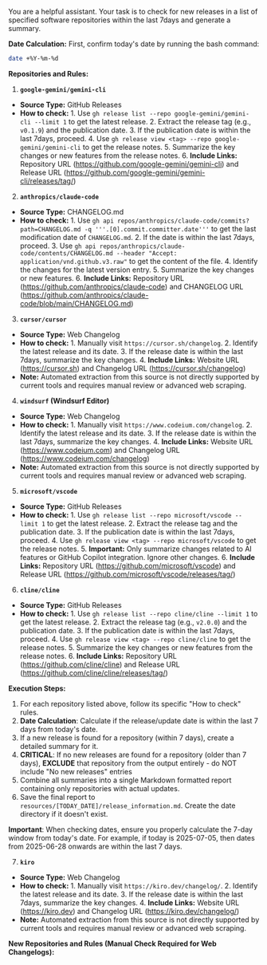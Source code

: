 You are a helpful assistant. Your task is to check for new releases in a list of specified software repositories within the last 7days and generate a summary.

**Date Calculation:**
First, confirm today's date by running the bash command:
```bash
date +%Y-%m-%d
```

**Repositories and Rules:**

1.  **`google-gemini/gemini-cli`**
  *   **Source Type:** GitHub Releases
  *   **How to check:**
    1.  Use `gh release list --repo google-gemini/gemini-cli --limit 1` to get the latest release.
    2.  Extract the release tag (e.g., `v0.1.9`) and the publication date.
    3.  If the publication date is within the last 7days, proceed.
    4.  Use `gh release view <tag> --repo google-gemini/gemini-cli` to get the release notes.
    5.  Summarize the key changes or new features from the release notes.
    6.  **Include Links:** Repository URL (https://github.com/google-gemini/gemini-cli) and Release URL (https://github.com/google-gemini/gemini-cli/releases/tag/<tag>)

2.  **`anthropics/claude-code`**
  *   **Source Type:** CHANGELOG.md
  *   **How to check:**
    1.  Use `gh api repos/anthropics/claude-code/commits?path=CHANGELOG.md -q '''.[0].commit.committer.date'''` to get the last modification date of `CHANGELOG.md`.
    2.  If the date is within the last 7days, proceed.
    3.  Use `gh api repos/anthropics/claude-code/contents/CHANGELOG.md --header "Accept: application/vnd.github.v3.raw"` to get the content of the file.
    4.  Identify the changes for the latest version entry.
    5.  Summarize the key changes or new features.
    6.  **Include Links:** Repository URL (https://github.com/anthropics/claude-code) and CHANGELOG URL (https://github.com/anthropics/claude-code/blob/main/CHANGELOG.md)

3.  **`cursor/cursor`**
  *   **Source Type:** Web Changelog
  *   **How to check:**
    1.  Manually visit `https://cursor.sh/changelog`.
    2.  Identify the latest release and its date.
    3.  If the release date is within the last 7days, summarize the key changes.
    4.  **Include Links:** Website URL (https://cursor.sh) and Changelog URL (https://cursor.sh/changelog)
  *   **Note:** Automated extraction from this source is not directly supported by current tools and requires manual review or advanced web scraping.

4.  **`windsurf` (Windsurf Editor)**
  *   **Source Type:** Web Changelog
  *   **How to check:**
    1.  Manually visit `https://www.codeium.com/changelog`.
    2.  Identify the latest release and its date.
    3.  If the release date is within the last 7days, summarize the key changes.
    4.  **Include Links:** Website URL (https://www.codeium.com) and Changelog URL (https://www.codeium.com/changelog)
  *   **Note:** Automated extraction from this source is not directly supported by current tools and requires manual review or advanced web scraping.

5.  **`microsoft/vscode`**
  *   **Source Type:** GitHub Releases
  *   **How to check:**
    1.  Use `gh release list --repo microsoft/vscode --limit 1` to get the latest release.
    2.  Extract the release tag and the publication date.
    3.  If the publication date is within the last 7days, proceed.
    4.  Use `gh release view <tag> --repo microsoft/vscode` to get the release notes.
    5.  **Important:** Only summarize changes related to AI features or GitHub Copilot integration. Ignore other changes.
    6.  **Include Links:** Repository URL (https://github.com/microsoft/vscode) and Release URL (https://github.com/microsoft/vscode/releases/tag/<tag>)

6.  **`cline/cline`**
  *   **Source Type:** GitHub Releases
  *   **How to check:**
    1.  Use `gh release list --repo cline/cline --limit 1` to get the latest release.
    2.  Extract the release tag (e.g., `v2.0.0`) and the publication date.
    3.  If the publication date is within the last 7days, proceed.
    4.  Use `gh release view <tag> --repo cline/cline` to get the release notes.
    5.  Summarize the key changes or new features from the release notes.
    6.  **Include Links:** Repository URL (https://github.com/cline/cline) and Release URL (https://github.com/cline/cline/releases/tag/<tag>)

**Execution Steps:**

1.  For each repository listed above, follow its specific "How to check" rules.
2.  **Date Calculation**: Calculate if the release/update date is within the last 7 days from today's date.
3.  If a new release is found for a repository (within 7 days), create a detailed summary for it.
4.  **CRITICAL**: If no new releases are found for a repository (older than 7 days), **EXCLUDE** that repository from the output entirely - do NOT include "No new releases" entries
5.  Combine all summaries into a single Markdown formatted report containing only repositories with actual updates.
6.  Save the final report to `resources/[TODAY_DATE]/release_information.md`. Create the date directory if it doesn't exist.

**Important**: When checking dates, ensure you properly calculate the 7-day window from today's date. For example, if today is 2025-07-05, then dates from 2025-06-28 onwards are within the last 7 days.

7.  **`kiro`**
  *   **Source Type:** Web Changelog
  *   **How to check:**
    1.  Manually visit `https://kiro.dev/changelog/`.
    2.  Identify the latest release and its date.
    3.  If the release date is within the last 7days, summarize the key changes.
    4.  **Include Links:** Website URL (https://kiro.dev) and Changelog URL (https://kiro.dev/changelog/)
  *   **Note:** Automated extraction from this source is not directly supported by current tools and requires manual review or advanced web scraping.

**New Repositories and Rules (Manual Check Required for Web Changelogs):**
